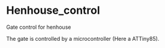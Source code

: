 # Henhouse_control
Gate control for henhouse

The gate is controlled by a microcontroller (Here a ATTiny85).
